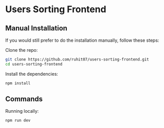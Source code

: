 # Users Sorting Frontend

## Manual Installation

If you would still prefer to do the installation manually, follow these steps:

Clone the repo:

```bash
git clone https://github.com/ruhit07/users-sorting-frontend.git
cd users-sorting-frontend
```

Install the dependencies:

```bash
npm install
```

## Commands

Running locally:

```bash
npm run dev
```
